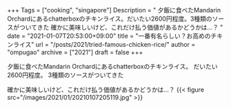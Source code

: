 +++
Tags = ["cooking", "singapore"]
Description = " 夕飯に食べたMandarin Orchardにあるchatterboxのチキンライス。だいたい2600円程度。3種類のソースがついてきた  確かに美味しいけど、これだけ払う価値があるかどうかは…？ "
date = "2021-01-07T20:53:00+09:00"
title = "一番有名らしい？お高めのチキンライス"
url = "/posts/2021/tried-famous-chicken-rice/"
author = "ompugao"
archive = ["2021"]
draft = false
+++

<body>
<p>夕飯に食べたMandarin Orchardにあるchatterboxのチキンライス。
だいたい2600円程度。
3種類のソースがついてきた</p>

<p>確かに美味しいけど、これだけ払う価値があるかどうかは…？
{{< figure src="/images/2021/01/20210107205119.jpg" >}}
</p>
</body>

